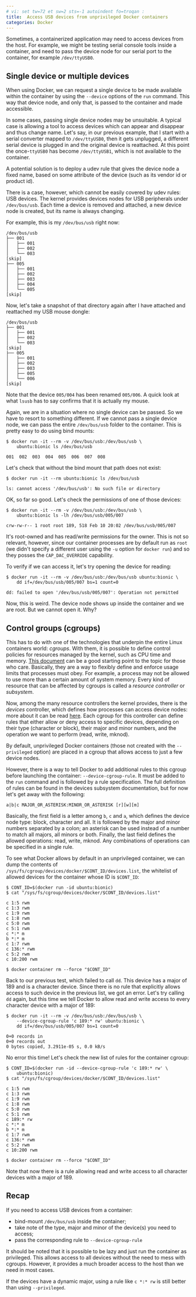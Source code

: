 ```yaml
---
# vi: set tw=72 et sw=2 sts=-1 autoindent fo=troqan :
title:  Access USB devices from unprivileged Docker containers
categories: Docker
---
```


Sometimes, a containerized application may need to access devices from
the host. For example, we might be testing serial console tools inside a
container, and need to pass the device node for our serial port to the
container, for example `/dev/ttyUSB0`.

## Single device or multiple devices

When using Docker, we can request a single device to be made available
within the container by using the `--device` options of the `run`
command. This way that device node, and only that, is passed to the
container and made accessible.

In some cases, passing single device nodes may be unsuitable. A typical
case is allowing a tool to access devices which can appear and disappear
and thus change name. Let's say, in our previous example, that I start
with a serial converter mapped to `/dev/ttyUSB0`, then it gets
unplugged, a different serial device is plugged in and the original
device is reattached. At this point the once-`ttyUSB0` has become
`/dev/ttyUSB1`, which is not available to the container.

A potential solution is to deploy a udev rule that gives the device node
a fixed name, based on some attribute of the device (such as its vendor
id or product id).

There is a case, however, which cannot be easily covered by udev rules:
USB devices. The kernel provides devices nodes for USB peripherals under
`/dev/bus/usb`. Each time a device is removed and attached, a new device
node is created, but its name is always changing.

For example, this is my `/dev/bus/usb` right now:

    /dev/bus/usb
    ├── 001
    │   ├── 001
    │   ├── 002
    │   └── 003
    [skip]
    ├── 005
    │   ├── 001
    │   ├── 002
    │   ├── 003
    │   ├── 004
    │   └── 005
    [skip]

Now, let's take a snapshot of that directory again after I have attached
and reattached my USB mouse dongle:

    /dev/bus/usb
    ├── 001
    │   ├── 001
    │   ├── 002
    │   └── 003
    [skip]
    ├── 005
    │   ├── 001
    │   ├── 002
    │   ├── 003
    │   ├── 005
    │   └── 006
    [skip]

Note that the device `005/004` has been renamed `005/006`. A quick look
at what `lsusb` has to say confirms that it is actually my mouse.

Again, we are in a situation where no single device can be passed. So we
have to resort to something different. If we cannot pass a single device
node, we can pass the entire `/dev/bus/usb` folder to the container.
This is pretty easy to do using bind mounts:

    $ docker run -it --rm -v /dev/bus/usb:/dev/bus/usb \
        ubuntu:bionic ls /dev/bus/usb

    001  002  003  004  005  006  007  008

Let's check that without the bind mount that path does not exist:

    $ docker run -it --rm ubuntu:bionic ls /dev/bus/usb

    ls: cannot access '/dev/bus/usb': No such file or directory

OK, so far so good. Let's check the permissions of one of those devices:

    $ docker run -it --rm -v /dev/bus/usb:/dev/bus/usb \
        ubuntu:bionic ls -lh /dev/bus/usb/005/007

    crw-rw-r-- 1 root root 189, 518 Feb 10 20:02 /dev/bus/usb/005/007

It's root-owned and has read/write permissions for the owner. This is
not so relevant, however, since our container processes are by default
run as `root` (we didn't specify a different user using the `-u` option
for `docker run`) and so they posses the `CAP_DAC_OVERRIDE` capability.

To verify if we can access it, let's try opening the device for reading:

    $ docker run -it --rm -v /dev/bus/usb:/dev/bus/usb ubuntu:bionic \
        dd if=/dev/bus/usb/005/007 bs=1 count=0

    dd: failed to open '/dev/bus/usb/005/007': Operation not permitted

Now, this is weird. The device node shows up inside the container and we
are root. But we cannot open it. Why?

## Control groups (cgroups)

This has to do with one of the technologies that underpin the entire
Linux containers world: _cgroups_. With them, it is possible to define
control policies for resources managed by the kernel, such as CPU time
and memory. [This document][cgroups] can be a good starting point to the
topic for those who care. Basically, they are a way to flexibly define
and enforce usage limits that processes must obey. For example, a
process may not be allowed to use more than a certain amount of system
memory. Every kind of resource that can be affected by cgroups is called
a _resource controller_ or _subsystem_.

Now, among the many resource controllers the kernel provides, there is
the _devices_ controller, which defines how processes can access device
nodes: more about it can be read [here][cgroup-devices]. Each cgroup for
this controller can define rules that either allow or deny access to
specific devices, depending on their type (character or block), their
major and minor numbers, and the operation we want to perform (read,
write, mknod).

By default, unprivileged Docker containers (those not created with the
`--privileged` option) are placed in a cgroup that allows access to just
a few device nodes.

However, there is a way to tell Docker to add additional rules to this
cgroup before launching the container: `--device-cgroup-rule`.
It must be added to the `run` command and is followed by a rule
specification. The full definition of rules can be found in the devices
subsystem documentation, but for now let's get away with the following:

    a|b|c MAJOR_OR_ASTERISK:MINOR_OR_ASTERISK [r][w][m]

Basically, the first field is a letter among `b`, `c` and `a`,  which
defines the device node type: block, character and all. It is followed
by the major and minor numbers separated by a colon; an asterisk can be
used instead of a number to match all majors, all minors or both.
Finally, the last field defines the allowed operations: read, write,
mknod. Any combinations of operations can be specified in a single rule.

To see what Docker allows by default in an unprivileged container, we can
dump the contents of
`/sys/fs/cgroup/devices/docker/$CONT_ID/devices.list`, the whitelist of
allowed devices for the container whose ID is `$CONT_ID`:

    $ CONT_ID=$(docker run -id ubuntu:bionic)
    $ cat "/sys/fs/cgroup/devices/docker/$CONT_ID/devices.list"

    c 1:5 rwm
    c 1:3 rwm
    c 1:9 rwm
    c 1:8 rwm
    c 5:0 rwm
    c 5:1 rwm
    c *:* m
    b *:* m
    c 1:7 rwm
    c 136:* rwm
    c 5:2 rwm
    c 10:200 rwm

    $ docker container rm --force "$CONT_ID"

Back to our previous test, which failed to call `dd`. This device has a
major of 189 and is a character device. Since there is no rule that
explicitly allows access to such device in the previous list, we got an
error. Let's try calling `dd` again, but this time we tell Docker to
allow read and write access to every character device with a major of
189:

    $ docker run -it --rm -v /dev/bus/usb:/dev/bus/usb \
        --device-cgroup-rule 'c 189:* rw' ubuntu:bionic \
        dd if=/dev/bus/usb/005/007 bs=1 count=0

    0+0 records in
    0+0 records out
    0 bytes copied, 3.2911e-05 s, 0.0 kB/s

No error this time! Let's check the new list of rules for the container
cgroup:

    $ CONT_ID=$(docker run -id --device-cgroup-rule 'c 189:* rw' \
        ubuntu:bionic)
    $ cat "/sys/fs/cgroup/devices/docker/$CONT_ID/devices.list"

    c 1:5 rwm
    c 1:3 rwm
    c 1:9 rwm
    c 1:8 rwm
    c 5:0 rwm
    c 5:1 rwm
    c 189:* rw
    c *:* m
    b *:* m
    c 1:7 rwm
    c 136:* rwm
    c 5:2 rwm
    c 10:200 rwm

    $ docker container rm --force "$CONT_ID"

Note that now there is a rule allowing read and write access to all character
devices with a major of 189.

## Recap

If you need to access USB devices from a container:

* bind-mount `/dev/bus/usb` inside the container;
* take note of the type, major and minor of the device(s) you need to
  access;
* pass the corresponding rule to `--device-cgroup-rule`

It should be noted that it is possible to be lazy and just run the
container as privileged. This allows access to all devices without the
need to mess with cgroups. However, it provides a much broader access to
the host than we need in most cases.

If the devices have a dynamic major, using a rule like `c *:* rw` is
still better than using `--privileged`.

[cgroups]: https://www.kernel.org/doc/html/latest/admin-guide/cgroup-v1/cgroups.html
[cgroup-devices]: https://www.kernel.org/doc/html/latest/admin-guide/cgroup-v1/devices.html
